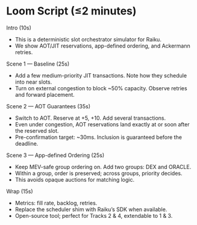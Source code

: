 # Loom Script (≤2 minutes)

Intro (10s)
- This is a deterministic slot orchestrator simulator for Raiku.
- We show AOT/JIT reservations, app-defined ordering, and Ackermann retries.

Scene 1 — Baseline (25s)
- Add a few medium-priority JIT transactions. Note how they schedule into near slots.
- Turn on external congestion to block ~50% capacity. Observe retries and forward placement.

Scene 2 — AOT Guarantees (35s)
- Switch to AOT. Reserve at +5, +10. Add several transactions.
- Even under congestion, AOT reservations land exactly at or soon after the reserved slot.
- Pre-confirmation target: ~30ms. Inclusion is guaranteed before the deadline.

Scene 3 — App-defined Ordering (25s)
- Keep MEV-safe group ordering on. Add two groups: DEX and ORACLE.
- Within a group, order is preserved; across groups, priority decides.
- This avoids opaque auctions for matching logic.

Wrap (15s)
- Metrics: fill rate, backlog, retries.
- Replace the scheduler shim with Raiku’s SDK when available.
- Open-source tool; perfect for Tracks 2 & 4, extendable to 1 & 3.

